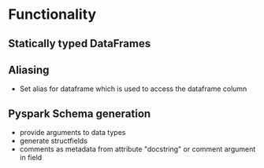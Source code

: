 # Functionality

## Statically typed DataFrames

## Aliasing

-   Set alias for dataframe which is used to access the dataframe column

## Pyspark Schema generation

-   provide arguments to data types
-   generate structfields
-   comments as metadata from attribute "docstring" or comment argument in field
